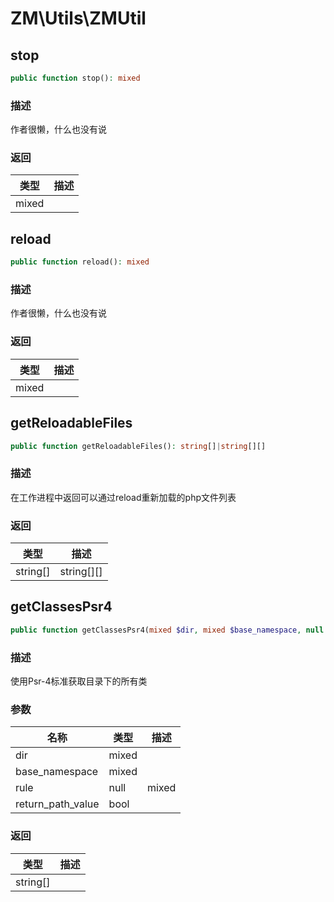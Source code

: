 # ZM\Utils\ZMUtil

## stop

```php
public function stop(): mixed
```

### 描述

作者很懒，什么也没有说

### 返回

| 类型 | 描述 |
| ---- | ----------- |
| mixed |  |


## reload

```php
public function reload(): mixed
```

### 描述

作者很懒，什么也没有说

### 返回

| 类型 | 描述 |
| ---- | ----------- |
| mixed |  |


## getReloadableFiles

```php
public function getReloadableFiles(): string[]|string[][]
```

### 描述

在工作进程中返回可以通过reload重新加载的php文件列表

### 返回

| 类型 | 描述 |
| ---- | ----------- |
| string[]|string[][] |  |


## getClassesPsr4

```php
public function getClassesPsr4(mixed $dir, mixed $base_namespace, null|mixed $rule, bool $return_path_value): string[]
```

### 描述

使用Psr-4标准获取目录下的所有类

### 参数

| 名称 | 类型 | 描述 |
| -------- | ---- | ----------- |
| dir | mixed |  |
| base_namespace | mixed |  |
| rule | null|mixed |  |
| return_path_value | bool |  |
### 返回

| 类型 | 描述 |
| ---- | ----------- |
| string[] |  |
